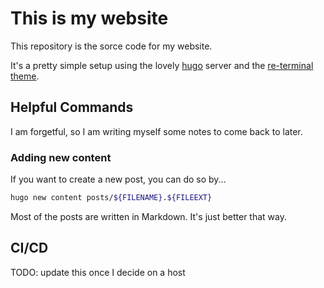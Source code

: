 # This is my website

This repository is the sorce code for my website.

It's a pretty simple setup using the lovely [hugo](https://gohugo.io) server and
the [re-terminal theme](https://github.com/mirus-ua/hugo-theme-re-terminal).

## Helpful Commands

I am forgetful, so I am writing myself some notes to come back to later.

### Adding new content

If you want to create a new post, you can do so by...

```bash
hugo new content posts/${FILENAME}.${FILEEXT}
```

Most of the posts are written in Markdown. It's just better that way.

## CI/CD

TODO: update this once I decide on a host
